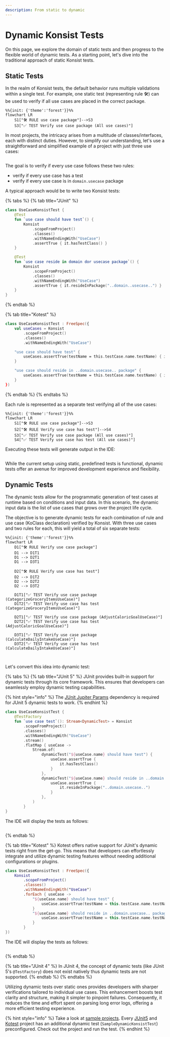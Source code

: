 ```yaml
---
description: From static to dynamic
---
```


# Dynamic Konsist Tests

On this page, we explore the domain of static tests and then progress to the flexible world of dynamic tests. As a starting point, let's dive into the traditional approach of static Konsist tests.

## Static Tests

In the realm of Konsist tests, the default behavior runs multiple validations within a single test. For example, one static test (representing rule 🛠️) can be used to verify if all use cases are placed in the correct package.

```mermaid
%%{init: {'theme':'forest'}}%%
flowchart LR
    S1["🛠️ RULE use case package"]-->S3
    S3["✅ TEST Verify use case package (All use cases)"]
```

In most projects, the intricacy arises from a multitude of classes/interfaces, each with distinct duties. However, to simplify our understanding, let's use a straightforward and simplified example of a project with just three use cases:

<figure><img src="../.gitbook/assets/image (16).png" alt=""><figcaption></figcaption></figure>

The goal is to verify if every use case follows these two rules:

* verify if every use case has a test
* verify if every use case is in `domain.usecase` package

A typical approach would be to write two Konsist tests:

{% tabs %}
{% tab title="JUnit" %}
```kotlin
class UseCaseKonsistTest {
    @Test
    fun `use case should have test`() {
        Konsist
            .scopeFromProject()
            .classes()
            .withNameEndingWith("UseCase")
            .assertTrue { it.hasTestClass() }
    }

    @Test
    fun `use case reside in domain dor usecase package`() {
        Konsist
            .scopeFromProject()
            .classes()
            .withNameEndingWith("UseCase")
            .assertTrue { it.resideInPackage("..domain..usecase..") }
    }
}
```
{% endtab %}

{% tab title="Kotest" %}
```kotlin
class UseCaseKonsistTest : FreeSpec({
    val useCases = Konsist
        .scopeFromProject()
        .classes()
        .withNameEndingWith("UseCase")

    "use case should have test" {
        useCases.assertTrue(testName = this.testCase.name.testName) { it.hasTestClass() }
    }

    "use case should reside in ..domain.usecase.. package" {
        useCases.assertTrue(testName = this.testCase.name.testName) { it.resideInPackage("..domain.usecase..") }
    }
})
```
{% endtab %}
{% endtabs %}

Each rule is represented as a separate test verifying all of the use cases:

```mermaid
%%{init: {'theme':'forest'}}%%
flowchart LR
    S1["🛠️ RULE use case package"]-->S3
    S2["🛠️ RULE Verify use case has test"]-->S4
    S3["✅ TEST Verify use case package (All use cases)"]
    S4["✅ TEST Verify use case has test (All use cases)"]
```

Executing these tests will generate output in the IDE:

<figure><img src="../.gitbook/assets/image (18).png" alt=""><figcaption></figcaption></figure>

While the current setup using static, predefined tests is functional, dynamic tests offer an avenue for improved development experience and flexibility.

## Dynamic Tests

The dynamic tests allow for the programmatic generation of test cases at runtime based on conditions and input data. In this scenario, the dynamic input data is the list of use cases that grows over the project life cycle.

The objective is to generate dynamic tests for each combination of rule and use case (KoClass declaration) verified by Konsist. With three use cases and two rules for each, this will yield a total of six separate tests:

```mermaid
%%{init: {'theme':'forest'}}%%
flowchart LR
    D1["🛠️ RULE Verify use case package"]
    D1 --> D1T1
    D1 --> D2T1
    D1 --> D3T1

    D2["🛠️ RULE Verify use case has test"]
    D2 --> D1T2
    D2 --> D2T2
    D2 --> D3T2

    D1T1["✅ TEST Verify use case package (CategorizeGroceryItemsUseCase)"]
    D1T2["✅ TEST Verify use case has test (CategorizeGroceryItemsUseCase)"]

    D2T1["✅ TEST Verify use case package (AdjustCaloricGoalUseCase)"]
    D2T2["✅ TEST Verify use case has test (AdjustCaloricGoalUseCase)"]

    D3T1["✅ TEST Verify use case package (CalculateDailyIntakeUseCase)"]
    D3T2["✅ TEST Verify use case has test (CalculateDailyIntakeUseCase)"]
 
 
```

Let's convert this idea into dynamic test:

{% tabs %}
{% tab title="JUnit 5" %}
JUnit provides built-in support for dynamic tests through its core framework. This ensures that developers can seamlessly employ dynamic testing capabilities.&#x20;

{% hint style="info" %}
The [JUnit Jupiter Params](https://mvnrepository.com/artifact/org.junit.jupiter/junit-jupiter-params) dependency is required for JUnit 5 dynamic tests to work.
{% endhint %}

```kotlin
class UseCaseKonsistTest {
    @TestFactory
    fun `use case test`(): Stream<DynamicTest> = Konsist
        .scopeFromProject()
        .classes()
        .withNameEndingWith("UseCase")
        .stream()
        .flatMap { useCase ->
            Stream.of(
                dynamicTest("${useCase.name} should have test") {
                    useCase.assertTrue {
                        it.hasTestClass()
                    }
                },
                dynamicTest("${useCase.name} should reside in ..domain.usecase.. package") {
                    useCase.assertTrue {
                        it.resideInPackage("..domain.usecase..")
                    }
                },
            )
        }
}
```

The IDE will display the tests as follows:

<figure><img src="../.gitbook/assets/image (19).png" alt=""><figcaption></figcaption></figure>
{% endtab %}

{% tab title="Kotest" %}
Kotest offers native support for JUnit's dynamic tests right from the get-go. This means that developers can effortlessly integrate and utilize dynamic testing features without needing additional configurations or plugins.

```kotlin
class UseCaseKonsistTest : FreeSpec({
    Konsist
        .scopeFromProject()
        .classes()
        .withNameEndingWith("UseCase")
        .forEach { useCase ->
            "${useCase.name} should have test" {
                useCase.assertTrue(testName = this.testCase.name.testName) { it.hasTestClass() }
            }
            "${useCase.name} should reside in ..domain.usecase.. package" {
                useCase.assertTrue(testName = this.testCase.name.testName) { it.resideInPackage("..domain..usecase..") }
            }
        }
})
```

The IDE will display the tests as follows:

<figure><img src="../.gitbook/assets/image (15).png" alt=""><figcaption></figcaption></figure>
{% endtab %}

{% tab title="JUnit 4" %}
In JUnit 4, the concept of dynamic tests (like JUnit 5's `@TestFactory`) does not exist natively thus dynamic tests are not supported.
{% endtab %}
{% endtabs %}

Utilizing dynamic tests over static ones provides developers with sharper verifications tailored to individual use cases. This enhancement boosts test clarity and structure, making it simpler to pinpoint failures. Consequently, it reduces the time and effort spent on parsing long error logs, offering a more efficient testing experience.

{% hint style="info" %}
Take a look at [sample projects](https://github.com/LemonAppDev/konsist/tree/develop/samples/starter-projects). Every [JUnit5](https://junit.org/junit5/) and [Kotest](https://kotest.io/) project has an additional dynamic test (`SampleDynamicKonsistTest`) preconfigured. Check out the project and run the test.
{% endhint %}



